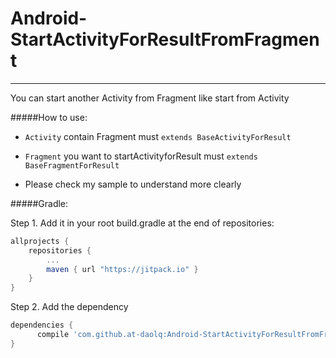 # Android-StartActivityForResultFromFragment
------------------------------------------------------------------------

You can start another Activity from Fragment like start from Activity

#####How to use:

- ``Activity`` contain Fragment must ``extends BaseActivityForResult``
- ``Fragment`` you want to startActivityforResult must ``extends BaseFragmentForResult``

- Please check my sample to understand more clearly

#####Gradle:

Step 1. Add it in your root build.gradle at the end of repositories:

```gradle
allprojects {
	repositories {
		...
		maven { url "https://jitpack.io" }
	}
}
```

Step 2. Add the dependency
```gradle
dependencies {
	  compile 'com.github.at-daolq:Android-StartActivityForResultFromFragment:V1.0'
}
```

